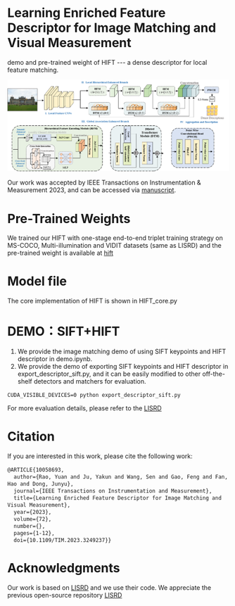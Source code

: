 # Learning Enriched Feature Descriptor for Image Matching and Visual Measurement
demo and pre-trained weight of HIFT --- a dense descriptor for local feature matching.

![HIFT](/samples/model.png)

Our work was accepted by IEEE Transactions on Instrumentation & Measurement 2023, and can be accessed via [manuscript](https://ieeexplore.ieee.org/document/10058693).
# Pre-Trained Weights
We trained our HIFT with one-stage end-to-end triplet training strategy on MS-COCO, Multi-illumination and VIDIT datasets (same as LISRD) and the pre-trained weight is available at [hift](https://drive.google.com/file/d/1uOLlh--rT6_UY5VmA7-oFypCemoQJ527/view?usp=sharing)

# Model file
The core implementation of HIFT is shown in HIFT_core.py

# DEMO：SIFT+HIFT
1. We provide the image matching demo of using SIFT keypoints and HIFT descriptor in demo.ipynb.
2. We provide the demo of exporting SIFT keypoints and HIFT descriptor in export_descriptor_sift.py, and it can be easily modified to other off-the-shelf detectors and matchers for evaluation. 
```
CUDA_VISIBLE_DEVICES=0 python export_descriptor_sift.py
```
For more evaluation details, please refer to the [LISRD](https://github.com/rpautrat/LISRD)

# Citation

If you are interested in this work, please cite the following work:

```
@ARTICLE{10058693,
  author={Rao, Yuan and Ju, Yakun and Wang, Sen and Gao, Feng and Fan, Hao and Dong, Junyu},
  journal={IEEE Transactions on Instrumentation and Measurement}, 
  title={Learning Enriched Feature Descriptor for Image Matching and Visual Measurement}, 
  year={2023},
  volume={72},
  number={},
  pages={1-12},
  doi={10.1109/TIM.2023.3249237}}
```

# Acknowledgments
Our work is based on [LISRD](https://github.com/rpautrat/LISRD) and we use their code.  We appreciate the previous open-source repository [LISRD](https://github.com/rpautrat/LISRD)
